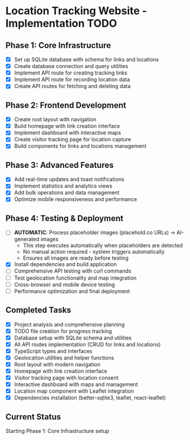 # Location Tracking Website - Implementation TODO

## Phase 1: Core Infrastructure
- [x] Set up SQLite database with schema for links and locations
- [x] Create database connection and query utilities
- [x] Implement API route for creating tracking links
- [x] Implement API route for recording location data
- [x] Create API routes for fetching and deleting data

## Phase 2: Frontend Development
- [x] Create root layout with navigation
- [x] Build homepage with link creation interface
- [x] Implement dashboard with interactive maps
- [x] Create visitor tracking page for location capture
- [x] Build components for links and locations management

## Phase 3: Advanced Features
- [x] Add real-time updates and toast notifications
- [x] Implement statistics and analytics views
- [x] Add bulk operations and data management
- [x] Optimize mobile responsiveness and performance

## Phase 4: Testing & Deployment
- [ ] **AUTOMATIC**: Process placeholder images (placehold.co URLs) → AI-generated images
  - This step executes automatically when placeholders are detected
  - No manual action required - system triggers automatically
  - Ensures all images are ready before testing
- [x] Install dependencies and build application
- [ ] Comprehensive API testing with curl commands
- [ ] Test geolocation functionality and map integration
- [ ] Cross-browser and mobile device testing
- [ ] Performance optimization and final deployment

## Completed Tasks
- [x] Project analysis and comprehensive planning
- [x] TODO file creation for progress tracking
- [x] Database setup with SQLite schema and utilities
- [x] All API routes implementation (CRUD for links and locations)
- [x] TypeScript types and interfaces
- [x] Geolocation utilities and helper functions
- [x] Root layout with modern navigation
- [x] Homepage with link creation interface
- [x] Visitor tracking page with location consent
- [x] Interactive dashboard with maps and management
- [x] Location map component with Leaflet integration
- [x] Dependencies installation (better-sqlite3, leaflet, react-leaflet)

## Current Status
Starting Phase 1: Core Infrastructure setup